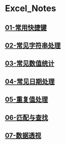 # Excel_Notes
## [01-常用快捷键](01-常用快捷键.md)

## [02-常见字符串处理](02-常见字符串处理.md)

## [03-常见数值统计](03-常见数值统计.md)

## [04-常见日期处理](04-常见日期处理.md)

## [05-重复值处理](05-重复值处理.md)

## [06-匹配与查找](06-匹配与查找.md)

## [07-数据透视](#数据透视)







